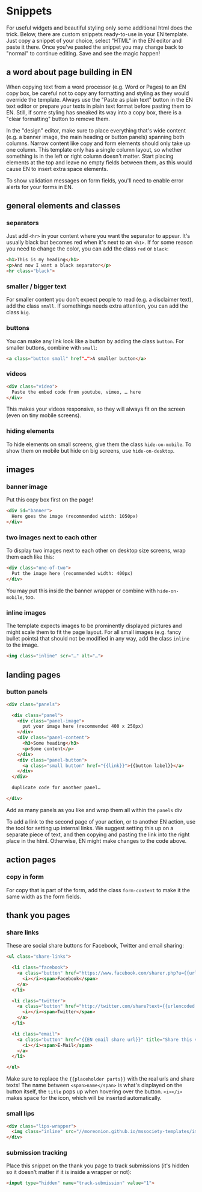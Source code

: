 # Snippets

For useful widgets and beautiful styling only some additional html does the trick. Below, there are custom snippets ready-to-use in your EN template. Just copy a snippet of your choice, select "HTML" in the EN editor and paste it there. Once you've pasted the snippet you may change back to "normal" to continue editing. Save and see the magic happen!

## a word about page building in EN

When copying text from a word processor (e.g. Word or Pages) to an EN copy box, be careful not to copy any formatting and styling as they would override the template. Always use the "Paste as plain text" button in the EN text editor or prepare your texts in plain text format before pasting them to EN. Still, if some styling has sneaked its way into a copy box, there is a "clear formatting" button to remove them.

In the "design" editor, make sure to place everything that's wide content (e.g. a banner image, the main heading or button panels) spanning both columns. Narrow content like copy and form elements should only take up one column. This template only has a single column layout, so whether something is in the left or right column doesn't matter. Start placing elements at the top and leave no empty fields between them, as this would cause EN to insert extra space elements.

To show validation messages on form fields, you'll need to enable error alerts for your forms in EN.

## general elements and classes

### separators

Just add `<hr>` in your content where you want the separator to appear. It's usually black but becomes red when it's next to an `<h1>`. If for some reason you need to change the color, you can add the class `red` or `black`:

```html
<h1>This is my heading</h1>
<p>And now I want a black separator</p>
<hr class="black">
```

### smaller / bigger text

For smaller content you don't expect people to read (e.g. a disclaimer text), add the class `small`. If somethings needs extra attention, you can add the class `big`.

### buttons

You can make any link look like a button by adding the class `button`. For smaller buttons, combine with `small`:

```html
<a class="button small" href"…">A smaller button</a>
```

### videos

```html
<div class="video">
  Paste the embed code from youtube, vimeo, … here
</div>
```

This makes your videos responsive, so they will always fit on the screen (even on tiny mobile screens).

### hiding elements

To hide elements on small screens, give them the class `hide-on-mobile`. To show them on mobile but hide on big screens, use `hide-on-desktop`.


## images

### banner image

Put this copy box first on the page!

```html
<div id="banner">
  Here goes the image (recommended width: 1050px)
</div>
```

### two images next to each other

To display two images next to each other on desktop size screens, wrap them each like this:

```html
<div class="one-of-two">
  Put the image here (recommended width: 400px)
</div>
```

You may put this inside the banner wrapper or combine with `hide-on-mobile`, too.

### inline images

The template expects images to be prominently displayed pictures and might scale them to fit the page layout. For all small images (e.g. fancy bullet points) that should not be modified in any way, add the class `inline` to the image.

```html
<img class="inline" scr="…" alt="…">
```


## landing pages

### button panels

```html
<div class="panels">

  <div class="panel">
    <div class="panel-image">
      put your image here (recommended 400 x 250px)
    </div>
    <div class="panel-content">
      <h3>Some heading</h3>
      <p>Some content</p>
    </div>
    <div class="panel-button">
      <a class="small button" href="{{link}}">{{button label}}</a>
    </div>
  </div>

  duplicate code for another panel…

</div>
```

Add as many panels as you like and wrap them all within the `panels` div

To add a link to the second page of your action, or to another EN action, use the tool for setting up internal links. We suggest setting this up on a separate piece of text, and then copying and pasting the link into the right place in the html. Otherwise, EN might make changes to the code above.


## action pages

### copy in form

For copy that is part of the form, add the class `form-content` to make it the same width as the form fields.


## thank you pages

### share links

These are social share buttons for Facebook, Twitter and email sharing:

```html
<ul class="share-links">

  <li class="facebook">
    <a class="button" href="https://www.facebook.com/sharer.php?u={{urlencoded url}}" title="Share this via Facebook!" target="_blank" data-share="facebook">
      <i></i><span>Facebook</span>
    </a>
  </li>

  <li class="twitter">
    <a class="button" href="http://twitter.com/share?text={{urlencoded share text}}&amp;url={{urlencoded url}}" title="Share this via Twitter!" target="_blank" data-share="twitter">
      <i></i><span>Twitter</span>
    </a>
  </li>

  <li class="email">
    <a class="button" href="{{EN email share url}}" title="Share this via E-Mail!" target="_blank" data-share="email">
      <i></i><span>E-Mail</span>
    </a>
  </li>

</ul>
```

Make sure to replace the `{{placeholder parts}}` with the real urls and share texts! The name between `<span>name</span>` is what's displayed on the button itself, the `title` pops up when hovering over the button. `<i></i>` makes space for the icon, which will be inserted automatically.

### small lips

```html
<div class="lips-wrapper">
  <img class="inline" src="//moreonion.github.io/mssociety-templates/images/lips_small.png">
</div>
```

### submission tracking

Place this snippet on the thank you page to track submissions (it's hidden so it doesn't matter if it is inside a wrapper or not):

```html
<input type="hidden" name="track-submission" value="1">
```
